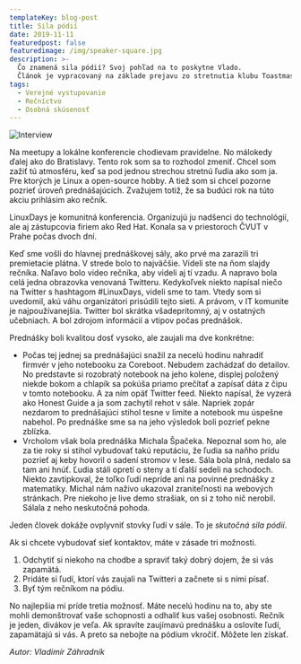 ```yaml
---
templateKey: blog-post
title: Sila pódií
date: 2019-11-11
featuredpost: false
featuredimage: /img/speaker-square.jpg
description: >-
  Čo znamená sila pódií? Svoj pohľad na to poskytne Vlado.
  Článok je vypracovaný na základe prejavu zo stretnutia klubu Toastmasters Košice.
tags:
  - Verejné vystupovanie
  - Rečníctvo
  - Osobná skúsenosť
---
```

![Interview](/img/blog-index-wide.jpg)

Na meetupy a lokálne konferencie chodievam pravidelne. No málokedy ďalej ako do Bratislavy. Tento rok som sa to rozhodol zmeniť. Chcel som zažiť tú atmosféru, keď sa pod jednou strechou stretnú ľudia ako som ja. Pre ktorých je Linux a open-source hobby. A tiež som si chcel pozorne pozrieť úroveň prednášajúcich. Zvažujem totiž, že sa budúci rok na túto akciu prihlásim ako rečník. 

LinuxDays je komunitná konferencia. Organizujú ju nadšenci do technológií, ale aj zástupcovia firiem ako Red Hat. Konala sa v priestoroch ČVUT v Prahe počas dvoch dní. 

Keď sme vošli do hlavnej prednáškovej sály, ako prvé ma zarazili tri premietacie plátna. V strede bolo to najväčšie. Videli ste na ňom slajdy rečníka. Naľavo bolo video rečníka, aby videli aj tí vzadu. A napravo bola celá jedna obrazovka venovaná Twitteru. Kedykoľvek niekto napísal niečo na Twitter s hashtagom #LinuxDays, videli sme to tam. Vtedy som si uvedomil, akú váhu organizátori prisúdili tejto sieti. A právom, v IT komunite je najpoužívanejšia. Twitter bol skrátka všadeprítomný, aj v ostatných učebniach. A bol zdrojom informácií a vtipov počas prednášok.

Prednášky boli kvalitou dosť vysoko, ale zaujali ma dve konkrétne:
- Počas tej jednej sa prednášajúci snažil za necelú hodinu nahradiť firmvér v jeho notebooku za Coreboot. Nebudem zachádzať do detailov. No predstavte si rozobratý notebook na jeho kolene, displej položený niekde bokom a chlapík sa pokúša priamo prečítať a zapísať dáta z čipu v tomto notebooku. A za ním opäť Twitter feed. Niekto napísal, že vyzerá ako Honest Guide a ja som zachytil rehot v sále. Napriek zopár nezdarom to prednášajúci stihol tesne v limite a notebook mu úspešne nabehol. Po prednáške sme sa na jeho výsledok boli pozrieť pekne zblízka.
- Vrcholom však bola prednáška Michala Špačeka. Nepoznal som ho, ale za tie roky si stihol vybudovať takú reputáciu, že ľudia sa naňho prídu pozrieť aj keby hovoril o sadení stromov v lese. Sála bola plná, nedalo sa tam ani hnúť. Ľudia stáli opretí o steny a tí ďalší sedeli na schodoch. Niekto zavtipkoval, že toľko ľudí nepríde ani na povinné prednášky z matematiky. Michal nám naživo ukazoval zraniteľnosti na webových stránkach. Pre niekoho je live demo strašiak, on si z toho nič nerobil. Sálala z neho neskutočná pohoda.

Jeden človek dokáže ovplyvniť stovky ľudí v sále. To je *skutočná sila pódií*. 

Ak si chcete vybudovať sieť kontaktov, máte v zásade tri možnosti. 
1.	Odchytiť si niekoho na chodbe a spraviť taký dobrý dojem, že si vás zapamätá. 
2.	Pridáte si ľudí, ktorí vás zaujali na Twitteri a začnete si s nimi písať. 
3.	Byť tým rečníkom na pódiu. 

No najlepšia mi príde tretia možnosť. Máte necelú hodinu na to, aby ste mohli demonštrovať vaše schopnosti a odhaliť kus vašej osobnosti. Rečník je jeden, divákov je veľa. Ak spravíte zaujímavú prednášku a oslovíte ľudí, zapamätajú si vás. A preto sa nebojte na pódium vkročiť. Môžete len získať.

*Autor: Vladimír Záhradník*
